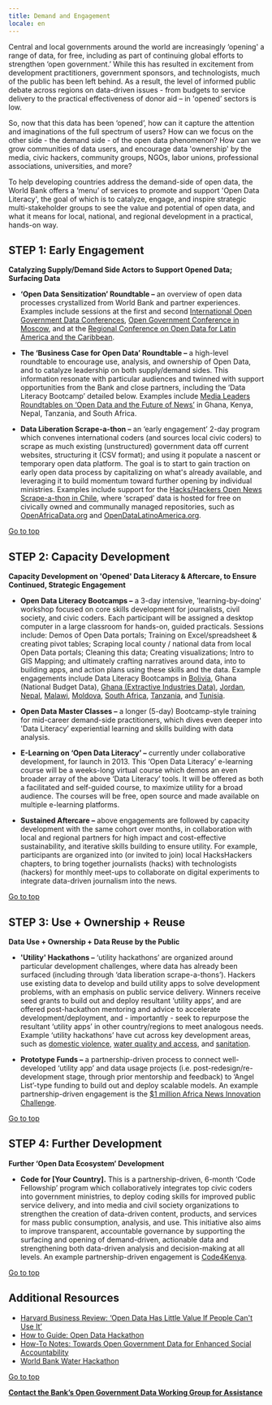 ```yaml
---
title: Demand and Engagement
locale: en
---
```


Central and local governments around the world are increasingly
‘opening' a range of data, for free, including as part of continuing
global efforts to strengthen ‘open government.’ While this has resulted
in excitement from development practitioners, government sponsors, and
technologists, much of the public has been left behind. As a result, the
level of informed public debate across regions on data-driven issues -
from budgets to service delivery to the practical effectiveness of donor
aid – in 'opened’ sectors is low.

So, now that this data has been ‘opened’, how can it capture the
attention and imaginations of the full spectrum of users? How can we
focus on the other side - the demand side - of the open data phenomenon?
How can we grow communities of data users, and encourage data
'ownership' by the media, civic hackers, community groups, NGOs, labor
unions, professional associations, universities, and more?

To help developing countries address the demand-side of open data, the
World Bank offers a ‘menu’ of services to promote and support 'Open Data
Literacy', the goal of which is to catalyze, engage, and inspire
strategic multi-stakeholder groups to see the value and potential of
open data, and what it means for local, national, and regional
development in a practical, hands-on way.

STEP 1: Early Engagement
------------------------

**Catalyzing Supply/Demand Side Actors to Support Opened Data; Surfacing
Data**

-   **‘Open Data Sensitization’ Roundtable –** an overview of open data
    processes crystallized from World Bank and partner experiences.
    Examples include sessions at the first and second [International
    Open Government Data
    Conferences](http://www.data.gov/communities/conference), [Open
    Government Conference in
    Moscow](http://xn--e1aajfpcds8ay4h.xn--80abeamcuufxbhgound0h9cl.xn--p1ai/en/),
    and at the [Regional Conference on Open Data for Latin America and
    the Caribbean](http://confdatosabiertos.uy/home).

-   **The ‘Business Case for Open Data’ Roundtable –** a high-level
    roundtable to encourage use, analysis, and ownership of Open Data,
    and to catalyze leadership on both supply/demand sides. This
    information resonate with particular audiences and twinned with
    support opportunities from the Bank and close partners, including
    the ‘Data Literacy Bootcamp’ detailed below. Examples include [Media
    Leaders Roundtables on ‘Open Data and the Future of
    News’](http://allafrica.com/stories/201201300873.html) in Ghana,
    Kenya, Nepal, Tanzania, and South Africa.

-   **Data Liberation Scrape-a-thon –** an ‘early engagement’ 2-day
    program which convenes international coders (and sources local civic
    coders) to scrape as much existing (unstructured) government data
    off current websites, structuring it (CSV format); and using it
    populate a nascent or temporary open data platform. The goal is to
    start to gain traction on early open data process by capitalizing on
    what's already available, and leveraging it to build momentum toward
    further opening by individual ministries. Examples include support
    for the [Hacks/Hackers Open News Scrape-a-thon in
    Chile](http://www.meetup.com/HacksHackersChile/photos/all_photos/?photoAlbumId=15810502),
    where ‘scraped’ data is hosted for free on civically owned and
    communally managed repositories, such as
    [OpenAfricaData.org](http://africaopendata.org/) and
    [OpenDataLatinoAmerica.org](http://www.opendatalatinoamerica.org/home/).

[Go to top](#top)

STEP 2: Capacity Development
----------------------------

**Capacity Development on 'Opened' Data Literacy & Aftercare, to Ensure
Continued, Strategic Engagement**

-   **Open Data Literacy Bootcamps –** a 3-day intensive,
    'learning-by-doing' workshop focused on core skills development for
    journalists, civil society, and civic coders. Each participant will
    be assigned a desktop computer in a large classroom for hands-on,
    guided practicals. Sessions include: Demos of Open Data portals;
    Training on Excel/spreadsheet & creating pivot tables; Scraping
    local county / national data from local Open Data portals; Cleaning
    this data; Creating visualizations; Intro to GIS Mapping; and
    ultimately crafting narratives around data, into to building apps,
    and action plans using these skills and the data. Example
    engagements include Data Literacy Bootcamps in
    [Bolivia](http://bolivia.databootcamp.org/), Ghana (National Budget
    Data), [Ghana (Extractive Industries
    Data)](http://ghana.databootcamp.org/),
    [Jordan](http://jordan.databootcamp.org/),
    [Nepal](http://nepal.databootcamp.org/),
    [Malawi](http://malawi.databootcamp.org/),
    [Moldova](http://www.opendta.org/Pages/Events/Moldova-Innovation-Week-2012--Open-Development-Technology-Alliance.aspx),
    [South Africa](https://sites.google.com/site/databootcampsa/),
    [Tanzania](https://sites.google.com/site/databootcamptz/), and
    [Tunisia](https://sites.google.com/site/databootcamptunisia/).

-   **Open Data Master Classes –** a longer (5-day) Bootcamp-style
    training for mid-career demand-side practitioners, which dives even
    deeper into 'Data Literacy’ experiential learning and skills
    building with data analysis.

-   **E-Learning on ‘Open Data Literacy’ –** currently under
    collaborative development, for launch in 2013. This ‘Open Data
    Literacy’ e-learning course will be a weeks-long virtual course
    which demos an even broader array of the above ‘Data Literacy’
    tools. It will be offered as both a facilitated and self-guided
    course, to maximize utility for a broad audience. The courses will
    be free, open source and made available on multiple e-learning
    platforms.

-   **Sustained Aftercare –** above engagements are followed by capacity
    development with the same cohort over months, in collaboration with
    local and regional partners for high impact and cost-effective
    sustainability, and iterative skills building to ensure utility. For
    example, participants are organized into (or invited to join) local
    HacksHackers chapters, to bring together journalists (hacks) with
    technologists (hackers) for monthly meet-ups to collaborate on
    digital experiments to integrate data-driven journalism into the
    news.

[Go to top](#top)

STEP 3: Use + Ownership + Reuse
-------------------------------

**Data Use + Ownership + Data Reuse by the Public**

-   **'Utility' Hackathons –** ‘utility hackathons’ are organized around
    particular development challenges, where data has already been
    surfaced (including through ‘data liberation scrape-a-thons’).
    Hackers use existing data to develop and build utility apps to solve
    development problems, with an emphasis on public service delivery.
    Winners receive seed grants to build out and deploy resultant
    ‘utility apps’, and are offered post-hackathon mentoring and advice
    to accelerate development/deployment, and - importantly - seek to
    repurpose the resultant ‘utility apps’ in other country/regions to
    meet analogous needs. Example ‘utility hackathons’ have cut across
    key development areas, such as [domestic
    violence](http://www.worldbank.org/en/news/feature/2013/01/22/domestic-violence-hackathon-smartphone-lifesaver),
    [water quality and
    access](http://www.scribd.com/doc/97458967/Water-Hackathon-Lessons-Learned),
    and [sanitation](http://www.sanitationhackathon.org/).

-   **Prototype Funds –** a partnership-driven process to connect
    well-developed ‘utility app’ and data usage projects (i.e.
    post-redesign/re-development stage, through prior mentorship and
    feedback) to ‘Angel List’-type funding to build out and deploy
    scalable models. An example partnership-driven engagement is the
    [\$1 million Africa News Innovation
    Challenge](http://africannewschallenge.org/).

[Go to top](#top)

STEP 4: Further Development
---------------------------

**Further ‘Open Data Ecosystem’ Development**

-   **Code for [Your Country].** This is a partnership-driven, 6-month
    ‘Code Fellowship’ program which collaboratively integrates top civic
    coders into government ministries, to deploy coding skills for
    improved public service delivery, and into media and civil society
    organizations to strengthen the creation of data-driven content,
    products, and services for mass public consumption, analysis, and
    use. This initiative also aims to improve transparent, accountable
    governance by supporting the surfacing and opening of demand-driven,
    actionable data and strengthening both data-driven analysis and
    decision-making at all levels. An example partnership-driven
    engagement is [Code4Kenya](http://www.code4kenya.org/).

[Go to top](#top)

Additional Resources
--------------------

-   [Harvard Business Review: ‘Open Data Has Little Value If People
    Can't Use
    It’](http://blogs.hbr.org/cs/2013/03/open_data_has_little_value_if.html)
-   [How to Guide: Open Data Hackathon](http://goo.gl/W2sr2)
-   [How-To Notes: Towards Open Government Data for Enhanced Social
    Accountability](http://www.opendta.org/Documents/How%20To%20-%20Open%20Government%20DRAFT.pdf)
-   [World Bank Water Hackathon](http://water.worldbank.org/node/84165)

[Go to top](#top)

**[Contact the Bank’s Open Government Data Working Group for
Assistance](mailto:opengovdata@worldbank.org)**
